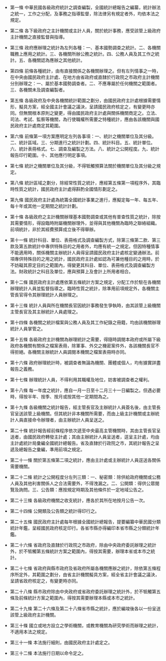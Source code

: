 * 第一條 中華民國各級政府統計之調查編製，全國統計總報告之編纂，統計辦法之統一，工作之分配，及事務之指導監督，除法律另有規定者外，均依本法之規定。

* 第二條 各下級政府之主計機關或主計人員，關於統計事務，應受該管上級政府主計機關之直接監督與指導。

* 第三條 政府應辦理之統計為左列各種：一、基本國勢調查之統計。二、各機關職務上應用之統計。三、各機關所辦公務之統計。四、公務人員及其工作之統計。五、各機關認為應辦之其他統計。

* 第四條 前條各種統計，由有直接關係之各機關辦理之。但有左列情事之一時，在中央由國民政府主計處、在地方由省政府或直隸於行政院之市政府主計機關分別辦理之：一、屬於基本國勢調查者。二、不應專屬於任何機關之範圍者。三、各機關未及調查編製者。

* 第五條 各級政府及中央各機關統計範圍之劃分，由國民政府主計處根據需要情形，擬具方案，經全國主計會議之議決，呈請國民政府核定之，有變更時亦同。但無關根本原則之變更，得由國民政府主計處與關係機關商定之。立法、司法、考試、監察等機關，為行使職權所需要之特種統計，應由各該機關與國民政府主計處商定其範圍。

* 第六條 前條第一項方案應明定左列各事項：一、統計之機關單位及其分級。二、統計區域。三、分期進行之統計計劃。四、統計科目。五、統計單位。六、統計表冊格式。七、調查及編製之方法。八、統計之公開程度。九、統計報告印行範圍。十、其他應行明定事項。

* 第七條 統計之機關單位及其分級，不得牴觸預算法關於機關單位及其分級之規定。

* 第八條 統計區域之劃分，除經常性質之統計，應經第五條第一項程序外，其臨時性質之統計，國民政府主計處得斟酌全國情形劃定之。

* 第九條 國民政府主計處為統籌全國統計事業之進行，應擬定每一年、每五年、每十年或其他一定期間之統計計劃。

* 第十條 各級政府之主計機關辦理基本國勢調查或其他有普查性質之統計，除按其需要情形，得設臨時附屬機關辦理外，並得與其他機關為臨時之聯絡組織。前項統計，非於其經費預算成立後不得舉辦。

* 第十一條 統計科目、單位、表冊格式及調查編製方式，除第三條第二款、第三款及第五款統計中專供特殊目的之用者外，均應有統一之規定。但因特種情事不能適用時，關係機關主辦統計人員得呈請國民政府主計處核定變通辦法。前項專供特殊目的之用之統計，國民政府主計處如認為可兼他種目的之用時，於不妨礙其原定目的之範圍內，得變更其科目、單位、表冊格式及調查編製方法。財政統計之科目及單位，應與預算上及會計上所用者相合。

* 第十二條 國民政府主計處應依第五條統計方案之規定，分配工作於駐在各機關辦理統計人員並監督指導之。臨時性質之統計，除準用前項規定外，各機關主管長官得令其辦理統計人員辦理之。

* 第十三條 統計人員與所在機關長官因統計事務發生爭執時，由其該管上級機關主管長官及其主辦統計人員處理之。

* 第十四條 各機關之統計檔案與公務人員及其工作紀錄之冊籍，均由該機關辦理統計人員掌管之。

* 第十五條 各級政府主計機關為辦理統計之需要，得隨時調閱本政府或所屬下級政府各機關有關係之檔案表冊，除軍事、外交之機密案件外，各該機關長官不得拒絕。各機關主辦統計人員調閱本機關之檔案表冊時亦同。

* 第十六條 政府辦理統計時，被調查者無論為機關、團體或個人，均有據實詳盡報告之義務。

* 第十七條 辦理統計人員，不得利用其職權及地位，妨害被調查者之權利。

* 第十八條 每一年度之統計，應自一月一日至十二月三十一日編製之。但遇必要時，得按半年、按季、按月或按其他一定期間為之。

* 第十九條 各級機關之統計報告，經主管長官及主辦統計人員簽名後，由主管長官呈送該管上級機關。但其統計非本機關所需要，而由上級主計機關或主辦統計人員直接命令辦理者，由主辦統計人員呈送之。

* 第二十條 統計報告經前條程序依次遞至中央最高主管機關時，其由主管長官呈送者，由國民政府轉發主計處；其由主辦統計人員呈送者，逕呈主計處，均由主計處統計局彙編全國統計總報告。省及直隸於行政院之市，其統計報告之呈遞及總報告之彙編，準用前項之規定。

* 第二十一條 關於第五條第二項之統計，應由主計處或主辦統計人員逕送各關係需要機關。

* 第二十二條 統計之公開程度分左列三類：一、秘密類：除供給政府機關或公務人員及其他利害關係人之合法需要外，不得洩漏之。二、公開類：得供公眾閱覽及詢問。三、公告類：應按規定時期及其他條件於一定地域公告之。

* 第二十三條 各級政府機關之收支統計，應各於其所在地按月公告一次。

* 第二十四條 公開類及公告類之統計得印行之。

* 第二十五條 國民政府主計處每年根據全國統計總報告，提要編纂中華民國分類統計年鑑，呈經國民政府核定印行。各省市縣亦得編印本省市縣之分類統計年鑑。

* 第二十六條 省政府及直隸於行政院之市政府，除由中央政府委託辦理之統計外，於不牴觸第五條統計方案之範圍內，得按其需要，辦理本省或本市之統計。

* 第二十七條 省政府與縣市政府及省政府所屬各機關應辦之統計，除依第五條程序所定外，其範圍之劃分，由省主計機關擬具方案，經全省主計會議之議決，呈請省政府核定之，有變更時亦同。

* 第二十八條 縣市政府除由中央政府或省政府委託辦理之統計外，於不牴觸第五條及前條統計方案之範圍內，得按其需要辦理本縣或本市之統計。

* 第二十九條 第二十六條及第二十八條省市縣之統計，應於編竣後各以一份呈送該管上級政府主計機關。

* 第三十條 國立或地方設立之學術機關，或教育機關為研究學術而辦理之統計，不適用本法之規定。

* 第三十一條 本法施行細則，由國民政府主計處定之。

* 第三十二條 本法施行日期以命令定之。

